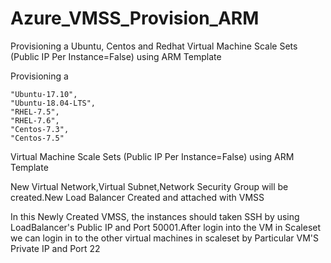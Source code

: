 # Azure_VMSS_Provision_ARM
Provisioning a Ubuntu, Centos and Redhat Virtual Machine Scale Sets (Public IP Per Instance=False) using ARM Template

Provisioning a

    "Ubuntu-17.10",
    "Ubuntu-18.04-LTS",
    "RHEL-7.5",
    "RHEL-7.6",
    "Centos-7.3",  
    "Centos-7.5" 
Virtual Machine Scale Sets (Public IP Per Instance=False) using ARM Template

New Virtual Network,Virtual Subnet,Network Security Group will be created.New Load Balancer Created and attached with VMSS 

In this Newly Created VMSS, the instances should taken SSH by using LoadBalancer's Public IP and Port 50001.After login into the VM in Scaleset we can login in to the other virtual machines in scaleset by Particular VM'S Private IP and Port 22
